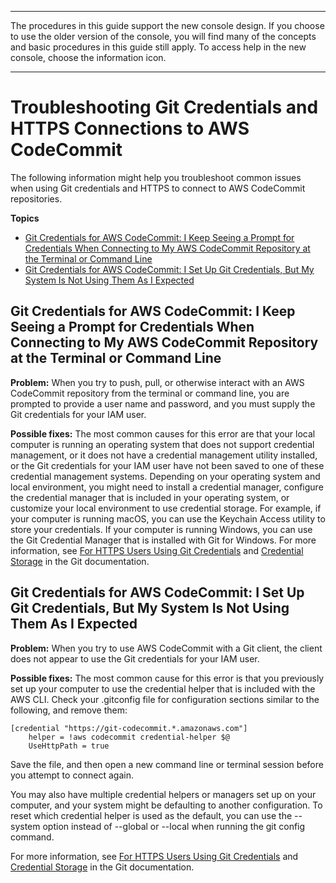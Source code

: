 --------

 The procedures in this guide support the new console design\. If you choose to use the older version of the console, you will find many of the concepts and basic procedures in this guide still apply\. To access help in the new console, choose the information icon\.

--------

# Troubleshooting Git Credentials and HTTPS Connections to AWS CodeCommit<a name="troubleshooting-gc"></a>

The following information might help you troubleshoot common issues when using Git credentials and HTTPS to connect to AWS CodeCommit repositories\.

**Topics**
+ [Git Credentials for AWS CodeCommit: I Keep Seeing a Prompt for Credentials When Connecting to My AWS CodeCommit Repository at the Terminal or Command Line](#troubleshooting-gc1)
+ [Git Credentials for AWS CodeCommit: I Set Up Git Credentials, But My System Is Not Using Them As I Expected](#troubleshooting-gc2)

## Git Credentials for AWS CodeCommit: I Keep Seeing a Prompt for Credentials When Connecting to My AWS CodeCommit Repository at the Terminal or Command Line<a name="troubleshooting-gc1"></a>

**Problem:** When you try to push, pull, or otherwise interact with an AWS CodeCommit repository from the terminal or command line, you are prompted to provide a user name and password, and you must supply the Git credentials for your IAM user\.

**Possible fixes:** The most common causes for this error are that your local computer is running an operating system that does not support credential management, or it does not have a credential management utility installed, or the Git credentials for your IAM user have not been saved to one of these credential management systems\. Depending on your operating system and local environment, you might need to install a credential manager, configure the credential manager that is included in your operating system, or customize your local environment to use credential storage\. For example, if your computer is running macOS, you can use the Keychain Access utility to store your credentials\. If your computer is running Windows, you can use the Git Credential Manager that is installed with Git for Windows\. For more information, see [For HTTPS Users Using Git Credentials](setting-up-gc.md) and [Credential Storage](https://git-scm.com/book/en/v2/Git-Tools-Credential-Storage) in the Git documentation\. 

## Git Credentials for AWS CodeCommit: I Set Up Git Credentials, But My System Is Not Using Them As I Expected<a name="troubleshooting-gc2"></a>

**Problem:** When you try to use AWS CodeCommit with a Git client, the client does not appear to use the Git credentials for your IAM user\.

**Possible fixes:** The most common cause for this error is that you previously set up your computer to use the credential helper that is included with the AWS CLI\. Check your \.gitconfig file for configuration sections similar to the following, and remove them: 

```
[credential "https://git-codecommit.*.amazonaws.com"]
    helper = !aws codecommit credential-helper $@ 
    UseHttpPath = true
```

Save the file, and then open a new command line or terminal session before you attempt to connect again\.

You may also have multiple credential helpers or managers set up on your computer, and your system might be defaulting to another configuration\. To reset which credential helper is used as the default, you can use the \-\-system option instead of \-\-global or \-\-local when running the git config command\.

For more information, see [For HTTPS Users Using Git Credentials](setting-up-gc.md) and [Credential Storage](https://git-scm.com/book/en/v2/Git-Tools-Credential-Storage) in the Git documentation\. 